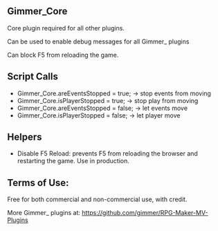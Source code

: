 ## Gimmer_Core

Core plugin required for all other plugins.

Can be used to enable debug messages for all Gimmer_ plugins

Can block F5 from reloading the game.

## Script Calls

* Gimmer_Core.areEventsStopped = true; -> stop events from moving
* Gimmer_Core.isPlayerStopped = true; -> stop play from moving
* Gimmer_Core.areEventsStopped = false; -> let events move
* Gimmer_Core.isPlayerStopped = false; -> let player move

## Helpers

* Disable F5 Reload: prevents F5 from reloading the browser and restarting the game. Use in production.


## Terms of Use:

Free for both commercial and non-commercial use, with credit.

More Gimmer_ plugins at: https://github.com/gimmer/RPG-Maker-MV-Plugins
